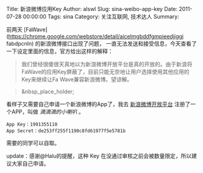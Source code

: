Title: 新浪微博应用Key
Author: alswl
Slug: sina-weibo-app-key
Date: 2011-07-28 00:00:00
Tags: sina
Category: 关注互联网, 技术达人
Summary: 

前两天 [FaWave](https://chrome.google.com/webstore/detail/aicelmgbddfgmpieedjiggi
fabdpcnln) 的新浪微博接口出现了问题， 一直无法发送和接受信息，今天查看了一下设定里面的信息，官方给出这样的解释：

> 我们曾经很傻很天真地以为新浪微博开放平台是真的开放的。由于新浪将FaWave的应用Key屏蔽了，目前只能无奈地让用户选择使用其他应用的Key来继续让Fa
Wave兼容新浪微博。望谅解。

>

> &nbsp_place_holder;

看样子又需要自己申请一个新浪微博的App了，我去 [新浪微博开放平台](http://open.weibo.com) 注册了一个APP，叫做
_滴滴滴的小喇叭_ 。

    
    App Key：1991355110
    App Secret：de253ff255f1190c8fd61977f5e5781b

需要的同学可以自取。

update：感谢@Halu的提醒，这种 Key 在没通过审核之前会被数量限定，所以建议大家自己申请。

